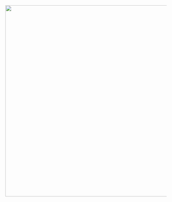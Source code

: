 <img src='https://i.pinimg.com/originals/f5/7c/7e/f57c7e3046cf482c9a9de3815753bf15.gif' width="800" height="600">
